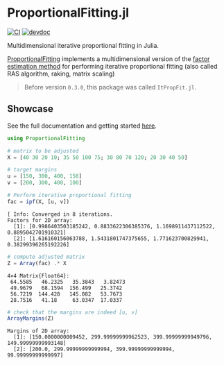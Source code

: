 # ProportionalFitting.jl

[![CI](https://github.com/vankesteren/ProportionalFitting.jl/actions/workflows/CI.yml/badge.svg)](https://github.com/vankesteren/ProportionalFitting.jl/actions/workflows/CI.yml) 
[![devdoc](https://img.shields.io/badge/docs-dev-blue.svg)](https://vankesteren.github.io/ProportionalFitting.jl/dev)
<!-- [![stabledoc](https://img.shields.io/badge/docs-stable-blue.svg)](https://vankesteren.github.io/ProportionalFitting.jl/stable) -->

Multidimensional iterative proportional fitting in Julia. 

[ProportionalFitting](https://github.com/vankesteren/ProportionalFitting.jl) implements a multidimensional version of the [factor estimation method](https://en.wikipedia.org/wiki/Iterative_proportional_fitting#Algorithm_2_(factor_estimation)) for performing iterative proportional fitting (also called RAS algorithm, raking, matrix scaling)

> Before version `0.3.0`, this package was called `ItPropFit.jl`.

## Showcase
See the full documentation and getting started [here](https://vankesteren.github.io/ProportionalFitting.jl/).

```julia
using ProportionalFitting

# matrix to be adjusted
X = [40 30 20 10; 35 50 100 75; 30 80 70 120; 20 30 40 50]

# target margins
u = [150, 300, 400, 150]
v = [200, 300, 400, 100]

# Perform iterative proportional fitting
fac = ipf(X, [u, v])
```
```
[ Info: Converged in 8 iterations.
Factors for 2D array:
  [1]: [0.9986403503185242, 0.8833622306385376, 1.1698911437112522, 0.8895042701910321]
  [2]: [1.616160156063788, 1.5431801747375655, 1.771623700829941, 0.38299396265192226]
```
```julia
# compute adjusted matrix
Z = Array(fac) .* X
```
```
4×4 Matrix{Float64}:
 64.5585   46.2325   35.3843   3.82473
 49.9679   68.1594  156.499   25.3742
 56.7219  144.428   145.082   53.7673
 28.7516   41.18     63.0347  17.0337
```
```julia
# check that the margins are indeed [u, v]
ArrayMargins(Z)
```
```
Margins of 2D array:
  [1]: [150.0000000009452, 299.99999999962523, 399.99999999949796, 149.99999999993148]
  [2]: [200.0, 299.99999999999994, 399.99999999999994, 99.99999999999997]
```
